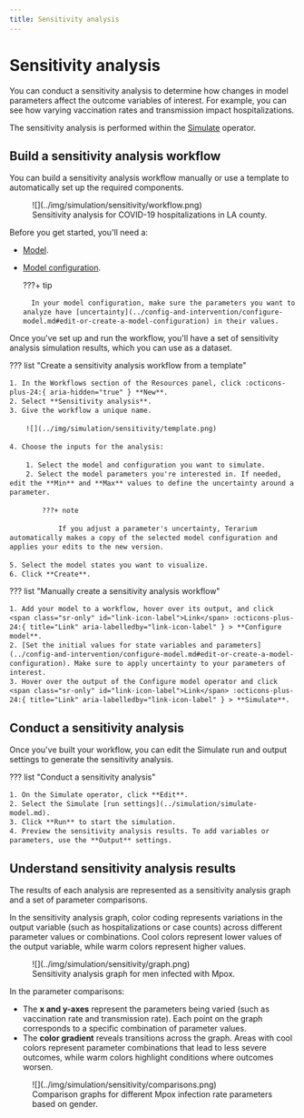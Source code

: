```yaml
---
title: Sensitivity analysis
---
```


# Sensitivity analysis

You can conduct a sensitivity analysis to determine how changes in model parameters affect the outcome variables of interest. For example, you can see how varying vaccination rates and transmission impact hospitalizations.

The sensitivity analysis is performed within the [Simulate](simulate-model.md) operator.

## Build a sensitivity analysis workflow

You can build a sensitivity analysis workflow manually or use a template to automatically set up the required components. 

<figure markdown>![](../img/simulation/sensitivity/workflow.png)<figcaption markdown>Sensitivity analysis for COVID-19 hospitalizations in LA county.</figcaption></figure>

Before you get started, you'll need a:

- [Model](../modeling/index.md).
- [Model configuration](../config-and-intervention/configure-model.md).

    ???+ tip

        In your model configuration, make sure the parameters you want to analyze have [uncertainty](../config-and-intervention/configure-model.md#edit-or-create-a-model-configuration) in their values. 

Once you've set up and run the workflow, you'll have a set of sensitivity analysis simulation results, which you can use as a dataset.

??? list "Create a sensitivity analysis workflow from a template"
  
    1. In the Workflows section of the Resources panel, click :octicons-plus-24:{ aria-hidden="true" } **New**.
    2. Select **Sensitivity analysis**.
    3. Give the workflow a unique name.

        ![](../img/simulation/sensitivity/template.png)

    4. Choose the inputs for the analysis:

        1. Select the model and configuration you want to simulate.
        2. Select the model parameters you're interested in. If needed, edit the **Min** and **Max** values to define the uncertainty around a parameter.

            ???+ note

                If you adjust a parameter's uncertainty, Terarium automatically makes a copy of the selected model configuration and applies your edits to the new version.

    5. Select the model states you want to visualize.
    6. Click **Create**.

??? list "Manually create a sensitivity analysis workflow"

    1. Add your model to a workflow, hover over its output, and click <span class="sr-only" id="link-icon-label">Link</span> :octicons-plus-24:{ title="Link" aria-labelledby="link-icon-label" } > **Configure model**.
    2. [Set the initial values for state variables and parameters](../config-and-intervention/configure-model.md#edit-or-create-a-model-configuration). Make sure to apply uncertainty to your parameters of interest. 
    3. Hover over the output of the Configure model operator and click <span class="sr-only" id="link-icon-label">Link</span> :octicons-plus-24:{ title="Link" aria-labelledby="link-icon-label" } > **Simulate**.

## Conduct a sensitivity analysis

Once you've built your workflow, you can edit the Simulate run and output settings to generate the sensitivity analysis.

??? list "Conduct a sensitivity analysis"

    1. On the Simulate operator, click **Edit**.
    2. Select the Simulate [run settings](../simulation/simulate-model.md).
    3. Click **Run** to start the simulation.
    4. Preview the sensitivity analysis results. To add variables or parameters, use the **Output** settings. 

## Understand sensitivity analysis results

The results of each analysis are represented as a sensitivity analysis graph and a set of parameter comparisons.

In the sensitivity analysis graph, color coding represents variations in the output variable (such as hospitalizations or case counts) across different parameter values or combinations. Cool colors represent lower values of the output variable, while warm colors represent higher values. 

<figure markdown>![](../img/simulation/sensitivity/graph.png)<figcaption markdown>Sensitivity analysis graph for men infected with Mpox.</figcaption></figure>

In the parameter comparisons:

- The **x and y-axes** represent the parameters being varied (such as vaccination rate and transmission rate). Each point on the graph corresponds to a specific combination of parameter values.
- The **color gradient** reveals transitions across the graph. Areas with cool colors represent parameter combinations that lead to less severe outcomes, while warm colors highlight conditions where outcomes worsen.

<figure markdown>![](../img/simulation/sensitivity/comparisons.png)<figcaption markdown>Comparison graphs for different Mpox infection rate parameters based on gender.</figcaption></figure>
